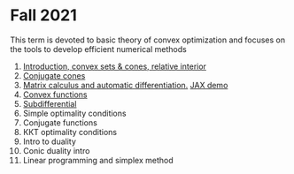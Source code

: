 # Fall 2021

This term is devoted to basic theory of convex optimization and focuses on the tools to develop efficient numerical methods 

1. [Introduction, convex sets \& cones, relative interior](./01-ConvexSets/seminar1.pdf)
2. [Conjugate cones](./02-ConjCones/seminar2.pdf)
3. [Matrix calculus and automatic differentiation.](./03-MatrixCalculus/seminar3.pdf) [JAX demo](./03-MatrixCalculus/jax_autodiff_tutorial.ipynb)
4. [Convex functions](./04-ConvexFunc/seminar4.pdf)
5. [Subdifferential](./05-Subdifferential/seminar5.pdf)
6. Simple optimality conditions 
7. Conjugate functions 
8. ККТ optimality conditions 
9. Intro to duality
10. Conic duality intro
11. Linear programming and simplex method
